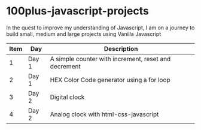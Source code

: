 # 100plus-javascript-projects
In the quest to improve my understanding of Javascript, I am on a journey to build small, medium and large projects using Vanilla Javascript

| Item | Day | Description |
| --- | --- | --- |
| 1 | Day 1 | A simple counter with increment, reset and decrement |
| 2 | Day 1 | HEX Color Code generator using a for loop |
| 3 | Day 2 | Digital clock |
| 4 | Day 2 | Analog clock with html-css-javascript |
